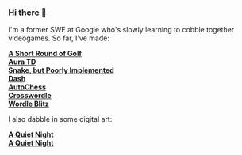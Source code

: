 ### Hi there 👋

I'm a former SWE at Google who's slowly learning to cobble together videogames. So far, I've made:

[**A Short Round of Golf**](https://karpierz.itch.io/a-short-round-of-golf)  
[**Aura TD**](https://karpierz.itch.io/aura-td)  
[**Snake, but Poorly Implemented**](https://karpierz.itch.io/snake-but-poorly-implemented)  
[**Dash**](https://karpierz.itch.io/dash)  
[**AutoChess**](https://karpierz.itch.io/actually-autochess)  
[**Crosswordle**](https://magikarpierz.com/games/crosswordle.html)  
[**Wordle Blitz**](https://magikarpierz.com/games/wordle-blitz.html)  

I also dabble in some digital art:

[**A Quiet Night**](https://karpierz.itch.io/diorama-simplified-earth)  
[**A Quiet Night**](https://karpierz.itch.io/diorama-a-quiet-night)

<!--
**admiral-akk/admiral-akk** is a ✨ _special_ ✨ repository because its `README.md` (this file) appears on your GitHub profile.

Here are some ideas to get you started:

- 🔭 I’m currently working on ...
- 🌱 I’m currently learning ...
- 👯 I’m looking to collaborate on ...
- 🤔 I’m looking for help with ...
- 💬 Ask me about ...
- 📫 How to reach me: ...
- 😄 Pronouns: ...
- ⚡ Fun fact: ...
-->
